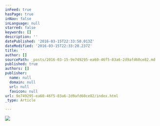 ```yaml
---
inFeed: true
hasPage: true
inNav: false
inLanguage: null
starred: false
keywords: []
description: ''
datePublished: '2016-03-15T22:33:50.013Z'
dateModified: '2016-03-15T22:33:20.237Z'
title: ''
author: []
sourcePath: _posts/2016-03-15-9e749295-ea60-46f5-83a6-2d9afd60ce82.md
published: true
authors: []
publisher:
  name: null
  domain: null
  url: null
  favicon: null
url: 9e749295-ea60-46f5-83a6-2d9afd60ce82/index.html
_type: Article

---
```

![](https://the-grid-user-content.s3-us-west-2.amazonaws.com/fb43e47e-c641-486b-88df-6116d85a0a17.jpg)